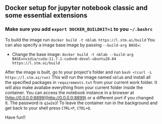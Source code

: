 ## Docker setup for jupyter notebook classic and some essential extensions

### Make sure you add `export DOCKER_BUILDKIT=1` to you `~/.bashrc`

To build the image run `docker build -t nblab https://l.stm.ai/build`
You can also specify a image base image by passing `--build-arg BASE=`:
- Change the base image: `docker build -t nblab --build-arg BASE=nvidia/cuda:11.7.1-cudnn8-devel-ubuntu20.04 https://l.stm.ai/build`

After the image is built, go to your project's folder and run `bash <(curl -L https://l.stm.ai/run)`
This will run the image named `nblab` and install all the specified packages in `requirements.txt` from your current work folder.
It will also make availabe everything from your current folder inside the container.
You can access the notebook instance in a browser at [http://0.0.0.0:8899](http://0.0.0.0:8899) or a different port if you changed it. The password is `q1w2e3`!
To leave the container run in the background and get back to your shell press `CTRL+P`, `CTRL+Q`.

Have fun!!

